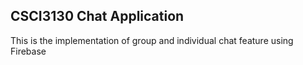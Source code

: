 ## CSCI3130 Chat Application

This is the implementation of group and individual chat feature using Firebase
